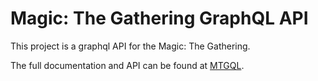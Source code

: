 # Magic: The Gathering GraphQL API

This project is a graphql API for the Magic: The Gathering.

The full documentation and API can be found at [MTGQL](http://mtgql.com).
